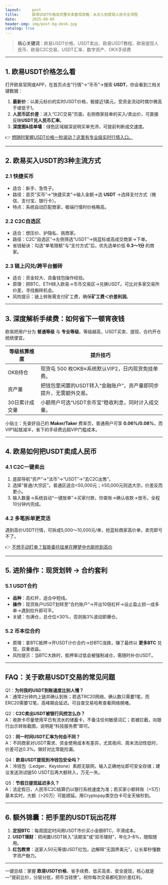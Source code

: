 ```yaml
---
layout:     post
title:      欧易USDT价格及完整买卖套现攻略：从买入到提现人民币全流程
date:       2025-09-05
header-img: img/post-bg-desk.jpg
catalog: true
---
```


> **核心关键词**：欧易USDT价格、USDT卖出、欧易USDT教程、欧易提现人民币、欧易C2C交易、USDT汇率、数字资产、OKX手续费

---

## 1. 欧易USDT价格怎么看

打开欧易官网或APP，在首页点击“行情”→“币币”→搜索 **USDT**。你会看到三档关键数据：

1. **最新价**：以美元标价的实时USDT价格，极接近1美元，受资金流动时偶尔微高于或低于1。
2. **人民币区价差**：进入“C2C交易”页面，右侧商家挂单的买入/卖出价，可直接反映**USDT兑人民币汇率**。
3. **深度图&挂单墙**：绿色区域越深说明买单充沛，可提前判断成交速度。

👉 [想随时掌握USDT价格一秒波动？这里有专业级实时行情入口。](https://okxdog.com/)

---

## 2. 欧易买入USDT的3种主流方式

### 2.1 快捷买币
* 适合：新手、急性子。
* 路径：首页“买币”→“快捷买卖”→输入金额→选 **USDT** →选择支付方式（微信、支付宝、银行卡）。
* 特点：系统自动匹配商家，极端行情时价格略高。

### 2.2 C2C自选区
* 适合：想压价、护隐私、挑商家。
* 路径：C2C“自选区”→左侧筛选“USDT”→挑蓝标或高成交商家→下单。
* 省钱秘诀：勾选“单笔限额”与“支付方式”后，优先选单价低 **0.3～1分** 的商家。

### 2.3 链上闪兑/跨平台搬砖
* 适合：资金较大、具备钱包操作经验。
* 原理：把BTC、ETH转入欧易→币币交易区→兑换USDT。可比对多家交易所价差，寻找搬砖机会。
* 风险提示：链上转账需支付矿工费，确保**矿工费＜价差利润**。

---

## 3. 深度解析手续费：如何省下一顿宵夜钱

欧易把用户分为 **普通等级** 与 **专业等级**。等级越高，USDT买卖、提现、合约开仓统统便宜。

| 等级核算维度 | 提升技巧 |
| ------------ | -------- |
| OKB持仓 | 现货屯 500 枚OKB≈系统默认VIP2，日内现货免挂单费。 |
| 资产量 | 把钱包里闲置的USDT转入“金融账户”，资产量即同步提升，无需额外交易。 |
| 30日累计成交量 | 小额用户可选“USDT余币宝”稳收利息，同时计入成交量。 |

小贴士：先查好自己的 **Maker/Taker** 费率页，普通用户可享 **0.06%/0.08%**，而VIP1起就减半，省下的手续费远超VIP门槛成本。

---

## 4. 欧易如何把USDT卖成人民币

### 4.1 C2C一键卖出
1. 底部导航“资产”→“法币”→“USDT”→“去C2C出售”。
2. 选择“普通/大宗区”。普通区适合<50,000元；≥50,000元则选大宗，价差反而更小。
3. 输入数量→系统自动“一键放单”→买家付款，你查账→确认收款→放币，全程10分钟内完成。

### 4.2 多笔拆单更灵活
遇到高价USDT行情，可拆成5,000～10,000元/单，抢蓝标商家高价单，卖完即亏不了。

👉 [不想手动盯单？智能委托挂单在睡梦中也能抢到高价](https://okxdog.com/)

---

## 5. 进阶操作：现货划转 → 合约套利

### 5.1 USDT合约
* **品种**：高杠杆，适合中短线。
* **操作**：现货账户USDT划转至“合约账户”→开出10倍杠杆→设止盈止损一成多单→遇到拉升即可平。
* 关键：勿满仓，总仓位≤30%，否则挨3%波动即爆仓。

### 5.2 币本位合约
* 原理：拿BTC抵押→开USDT计价合约→炒BTC涨跌，赚了最终以 **更多BTC** 兑现，双重收益。
* 风险提示：当BTC大跌时，抵押率过低会被强制减仓，需随时补仓USDT。

---

## FAQ：关于欧易USDT交易的常见问题

Q1：**为何我的USDT到账速度比别人慢？**  
A：通常2分钟内上链并确认到账；若选TRC20网络，确认数只需要1笔，而ERC20需要12笔，高峰期会延迟。可自查交易哈希查看网络拥堵。

Q2：**C2C卖出USDT被银行风控怎么办？**  
A：收款卡尽量使用平日有流水的储蓄卡，不备注任何敏感词汇；若被拦截，向银行出示转账截图，说明是“科技服务费”即可。

Q3：**同一时间USDT汇率为何会不同？**  
A：不同商家对USDT需求、资金使用成本有差异，尤其夜间、周末流动性低时，价差可达0.3%。做好对比常能捡漏。

Q4：**欧易USDT提现到冷钱包安全吗？**  
A：冷钱包（Ledger、Keystone）素颜无联网，输入正确地址即可安全存储；建议发送测试链50 USDT后再大额转入，万无一失。

Q5：**节假日提现延迟多久？**  
A：法定假日，人民币C2C结算仍以银行系统速度为准；若买家小额转账（<5万）基本实时，大额（>20万）可能顺延。用Cryptopay类空白卡可全天候秒到。

---

## 6. 额外锦囊：把手里的USDT玩出花样

1. **定投BTC**：每周固定时间用USDT市价买小金额BTC，平滑成本。
2. **USDT理财**：把闲置USDT转入“活期宝”或“双币理财”，年化3–8%，随取随用。
3. **红包教育**：送家人50元等值USDT红包，边解释“无国界美元”，让长辈秒懂数字资产魅力。

---

一键总结：掌握 **欧易USDT价格**、省手续费、低买高卖、安全提现，核心就是—“提前比价，分层分批，把币当钱使”。祝你每次交易都吃到价差红利。